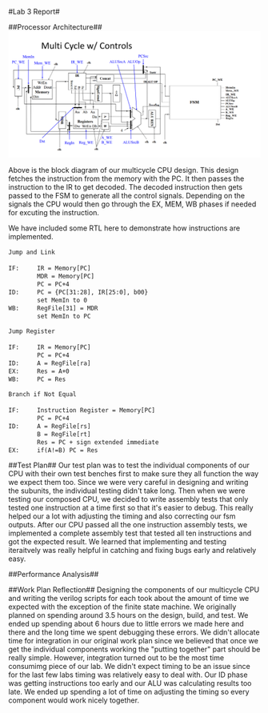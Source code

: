 #Lab 3 Report#

##Processor Architecture##
![Block diagram of the multicycle CPU implementation](https://github.com/YuzhongHuang/CompArch-Lab/blob/master/Lab3/report_segments/BlockDiagram.PNG)

Above is the block diagram of our multicycle CPU design. This design fetches the instruction from the memory with the PC. It then passes the instruction to the IR to get decoded. The decoded instruction then gets passed to the FSM to generate all the control signals. Depending on the signals the CPU would then go through the EX, MEM, WB phases if needed for excuting the instruction.

We have included some RTL here to demonstrate how instructions are implemented.
```
Jump and Link

IF:		IR = Memory[PC]
		MDR = Memory[PC]
		PC = PC+4
ID:		PC = {PC[31:28], IR[25:0], b00}
		set MemIn to 0
WB: 	RegFile[31] = MDR
		set MemIn to PC
```
```
Jump Register

IF:		IR = Memory[PC]
		PC = PC+4
ID:		A = RegFile[ra]
EX:		Res = A+0
WB:		PC = Res
```
```
Branch if Not Equal

IF: 	Instruction Register = Memory[PC] 
		PC = PC+4
ID:		A = RegFile[rs] 
		B = RegFile[rt] 
		Res = PC + sign extended immediate
EX:		if(A!=B) PC = Res
```

##Test Plan##
Our test plan was to test the individual components of our CPU with their own test benches first to make sure they all function the way we expect them too. Since we were very careful in designing and writing the subunits, the individual testing didn't take long. Then when we were testing our composed CPU, we decided to write assembly tests that only tested one instruction at a time first so that it's easier to debug. This really helped our a lot with adjusting the timing and also correcting our fsm outputs. After our CPU passed all the one instruction assembly tests, we implemented a complete assembly test that tested all ten instructions and got the expected result. We learned that implementing and testing iteraitvely was really helpful in catching and fixing bugs early and relatively easy. 

##Performance Analysis##

##Work Plan Reflection##
Designing the components of our multicycle CPU and writing the verilog scripts for each took about the amount of time we expected with the exception of the finite state machine. We originally planned on spending around 3.5 hours on the design, build, and test. We ended up spending about 6 hours due to little errors we made here and there and the long time we spent debugging these errors. We didn't allocate time for integration in our original work plan since we believed that once we get the individual components working the "putting together" part should be really simple. However, integration turned out to be the most time consumimg piece of our lab. We didn't expect timing to be an issue since for the last few labs timing was relatively easy to deal with. Our ID phase was getting instructions too early and our ALU was calculating results too late. We ended up spending a lot of time on adjusting the timing so every component would work nicely together. 